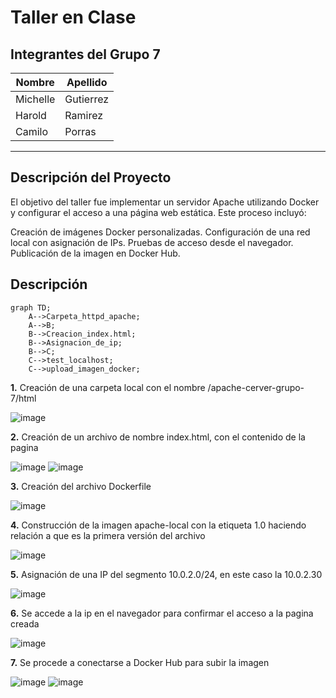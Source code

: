 
# Taller en Clase

## Integrantes del Grupo 7

| Nombre      | Apellido     |
|-------------|--------------|
| Michelle    | Gutierrez    |
| Harold      | Ramirez      |
| Camilo      | Porras       |

---

## **Descripción del Proyecto**

El objetivo del taller fue implementar un servidor Apache utilizando Docker y configurar el acceso a una página web estática. Este proceso incluyó:

Creación de imágenes Docker personalizadas.
Configuración de una red local con asignación de IPs.
Pruebas de acceso desde el navegador.
Publicación de la imagen en Docker Hub.

## Descripción
```mermaid
graph TD;
    A-->Carpeta_httpd_apache;
    A-->B;
    B-->Creacion_index.html;
    B-->Asignacion_de_ip;
    B-->C;
    C-->test_localhost;
    C-->upload_imagen_docker;
```
**1.**	Creación de una carpeta local con el nombre /apache-cerver-grupo-7/html

 ![image](https://github.com/user-attachments/assets/8c035ca4-a76f-44cc-a637-32152d40f0f8)


**2.**	Creación de un archivo de nombre index.html, con el contenido de la pagina

 ![image](https://github.com/user-attachments/assets/6c3a3ee9-b678-4b07-8d69-0ab200aeef6e)
![image](https://github.com/user-attachments/assets/6361b680-46f4-4c51-a268-98ab4ac4d570)

 
**3.**	Creación del archivo Dockerfile

 ![image](https://github.com/user-attachments/assets/7ac44f5d-f304-4d7d-a5bf-0637956d37f7)


**4.**	Construcción de la imagen apache-local con la etiqueta 1.0 haciendo relación a que es la primera versión del archivo

![image](https://github.com/user-attachments/assets/bcddb604-d659-46f7-a175-7ca56e2c5d98)

 
**5.**	Asignación de una IP del segmento 10.0.2.0/24, en este caso la 10.0.2.30

![image](https://github.com/user-attachments/assets/63618ba2-ddaf-4082-94dd-cee99df86966)

 
**6.**	Se accede a la ip en el navegador para confirmar el acceso a la pagina creada

 ![image](https://github.com/user-attachments/assets/f3dec105-8e3b-4d40-8450-151dd9bf4386)


**7.**	Se procede a conectarse a Docker Hub para subir la imagen

 ![image](https://github.com/user-attachments/assets/e1bec824-5b27-4d75-b423-fd6ccae3de17)
![image](https://github.com/user-attachments/assets/e6e99dce-b354-4466-b6ee-a476ab023191)
